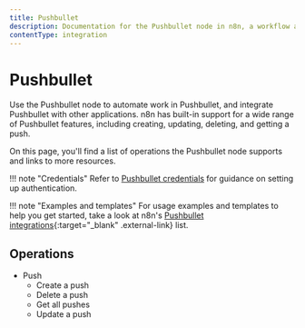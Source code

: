 ```yaml
---
title: Pushbullet
description: Documentation for the Pushbullet node in n8n, a workflow automation platform. Includes details of operations and configuration, and links to examples and credentials information.
contentType: integration
---
```


# Pushbullet

Use the Pushbullet node to automate work in Pushbullet, and integrate Pushbullet with other applications. n8n has built-in support for a wide range of Pushbullet features, including creating, updating, deleting, and getting a push. 

On this page, you'll find a list of operations the Pushbullet node supports and links to more resources.

!!! note "Credentials"
    Refer to [Pushbullet credentials](/integrations/builtin/credentials/pushbullet/) for guidance on setting up authentication. 

!!! note "Examples and templates"
    For usage examples and templates to help you get started, take a look at n8n's [Pushbullet integrations](https://n8n.io/integrations/pushbullet/){:target="_blank" .external-link} list.


## Operations

* Push
    * Create a push
    * Delete a push
    * Get all pushes
    * Update a push

